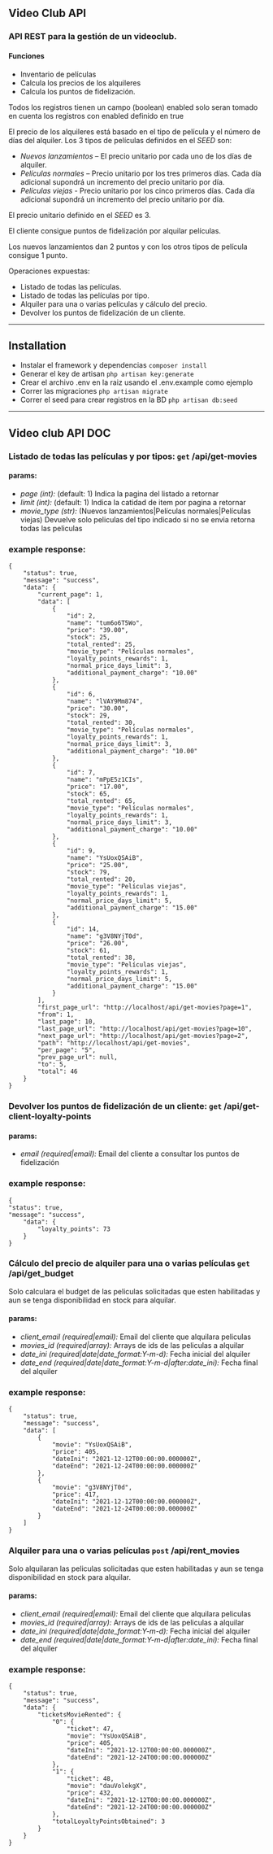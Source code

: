 ## Video Club API
### API REST para la gestión de un videoclub.
#### Funciones
- Inventario de películas
- Calcula los precios de los alquileres
- Calcula los puntos de fidelización.

Todos los registros tienen un campo (boolean) enabled solo seran tomado en cuenta los registros con enabled definido en true

El precio de los alquileres está basado en el tipo de película y el número de días del alquiler. Los 3 tipos de películas definidos en el *SEED* son:
- *Nuevos lanzamientos* – El precio unitario por cada uno de los días de alquiler.
- *Películas normales* – Precio unitario por los tres primeros días. Cada día adicional supondrá un incremento del precio unitario por día.
- *Películas viejas* - Precio unitario por los cinco primeros días. Cada día adicional
   supondrá un incremento del precio unitario por día.

El precio unitario definido en el *SEED* es 3. 

El cliente consigue puntos de fidelización por alquilar películas. 

Los nuevos lanzamientos dan 2 puntos y con los otros tipos de película consigue 1 punto.
   
Operaciones expuestas:
- Listado de todas las películas.
- Listado de todas las películas por tipo.
- Alquiler para una o varias películas y cálculo del precio.
- Devolver los puntos de fidelización de un cliente.
____________________
## Installation
- Instalar el framework y dependencias `composer install`
- Generar el key de artisan `php artisan key:generate`
- Crear el archivo .env en la raiz usando el .env.example como ejemplo
- Correr las migraciones `php artisan migrate`
- Correr el seed para crear registros en la BD `php artisan db:seed`
____________________
## Video club API DOC

### Listado de todas las películas y por tipos: `get` /api/get-movies

#### params:
- *page (int):* (default: 1) Indica la pagina del listado a retornar
- *limit (int):* (default: 1) Indica la catidad de item por pagina a retornar 
- *movie_type (str):* (Nuevos lanzamientos|Películas normales|Películas viejas) Devuelve solo peliculas del tipo indicado si no se envia retorna todas las peliculas

### example response:
```
{
    "status": true,
    "message": "success",
    "data": {
        "current_page": 1,
        "data": [
            {
                "id": 2,
                "name": "tum6o6T5Wo",
                "price": "39.00",
                "stock": 25,
                "total_rented": 25,
                "movie_type": "Películas normales",
                "loyalty_points_rewards": 1,
                "normal_price_days_limit": 3,
                "additional_payment_charge": "10.00"
            },
            {
                "id": 6,
                "name": "lVAY9Mm874",
                "price": "30.00",
                "stock": 29,
                "total_rented": 30,
                "movie_type": "Películas normales",
                "loyalty_points_rewards": 1,
                "normal_price_days_limit": 3,
                "additional_payment_charge": "10.00"
            },
            {
                "id": 7,
                "name": "mPpE5z1CIs",
                "price": "17.00",
                "stock": 65,
                "total_rented": 65,
                "movie_type": "Películas normales",
                "loyalty_points_rewards": 1,
                "normal_price_days_limit": 3,
                "additional_payment_charge": "10.00"
            },
            {
                "id": 9,
                "name": "YsUoxQSAiB",
                "price": "25.00",
                "stock": 79,
                "total_rented": 20,
                "movie_type": "Películas viejas",
                "loyalty_points_rewards": 1,
                "normal_price_days_limit": 5,
                "additional_payment_charge": "15.00"
            },
            {
                "id": 14,
                "name": "g3V8NYjT0d",
                "price": "26.00",
                "stock": 61,
                "total_rented": 38,
                "movie_type": "Películas viejas",
                "loyalty_points_rewards": 1,
                "normal_price_days_limit": 5,
                "additional_payment_charge": "15.00"
            }
        ],
        "first_page_url": "http://localhost/api/get-movies?page=1",
        "from": 1,
        "last_page": 10,
        "last_page_url": "http://localhost/api/get-movies?page=10",
        "next_page_url": "http://localhost/api/get-movies?page=2",
        "path": "http://localhost/api/get-movies",
        "per_page": "5",
        "prev_page_url": null,
        "to": 5,
        "total": 46
    }
}
```

### Devolver los puntos de fidelización de un cliente: `get` /api/get-client-loyalty-points

#### params:
- *email (required|email):* Email del cliente a consultar los puntos de fidelización
### example response:
```
{
"status": true,
"message": "success",
    "data": {
        "loyalty_points": 73
    }
}
```

### Cálculo del precio de alquiler para una o varias películas `get` /api/get_budget
Solo calculara el budget de las peliculas solicitadas que esten habilitadas y aun se tenga disponibilidad en stock para alquilar.
#### params: 
- *client_email (required|email):* Email del cliente que alquilara peliculas
- *movies_id (required|array):* Arrays de ids de las peliculas a alquilar
- *date_ini (required|date|date_format:Y-m-d):* Fecha inicial del alquiler
- *date_end (required|date|date_format:Y-m-d|after:date_ini):* Fecha final del alquiler
### example response:
```
{
    "status": true,
    "message": "success",
    "data": [
        {
            "movie": "YsUoxQSAiB",
            "price": 405,
            "dateIni": "2021-12-12T00:00:00.000000Z",
            "dateEnd": "2021-12-24T00:00:00.000000Z"
        },
        {
            "movie": "g3V8NYjT0d",
            "price": 417,
            "dateIni": "2021-12-12T00:00:00.000000Z",
            "dateEnd": "2021-12-24T00:00:00.000000Z"
        }
    ]
}
```

### Alquiler para una o varias películas `post` /api/rent_movies
Solo alquilaran las peliculas solicitadas que esten habilitadas y aun se tenga disponibilidad en stock para alquilar.
#### params:
- *client_email (required|email):* Email del cliente que alquilara peliculas
- *movies_id (required|array):* Arrays de ids de las peliculas a alquilar
- *date_ini (required|date|date_format:Y-m-d):* Fecha inicial del alquiler
- *date_end (required|date|date_format:Y-m-d|after:date_ini):* Fecha final del alquiler
### example response:
```
{
    "status": true,
    "message": "success",
    "data": {
        "ticketsMovieRented": {
            "0": {
                "ticket": 47,
                "movie": "YsUoxQSAiB",
                "price": 405,
                "dateIni": "2021-12-12T00:00:00.000000Z",
                "dateEnd": "2021-12-24T00:00:00.000000Z"
            },
            "1": {
                "ticket": 48,
                "movie": "dauVolekgX",
                "price": 432,
                "dateIni": "2021-12-12T00:00:00.000000Z",
                "dateEnd": "2021-12-24T00:00:00.000000Z"
            },
            "totalLoyaltyPointsObtained": 3
        }
    }
}
```
